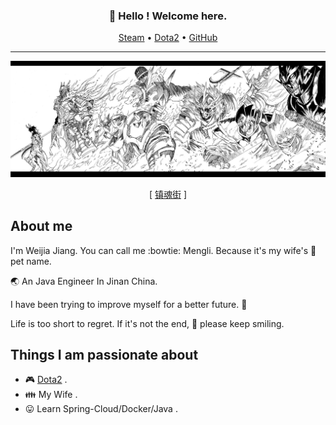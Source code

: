 <h3 align="center">👋 Hello ! Welcome here.</h3>
<p align="center">
  <a href="https://steamcommunity.com/id/mengli/">Steam</a> •
  <a href="http://dotamax.com/player/detail/158432419/">Dota2</a> •
  <a href="https://github.com/Weijia-Jiang">GitHub</a>
</p>

---

![image](https://github.com/Weijia-Jiang/Weijia-Jiang/blob/master/images/cao.jpg)

<p align="center">
  [  <a href="https://www.u17.com/comic/3166.html">镇魂街</a>  ]
</p>

## About me

I'm Weijia Jiang. You can call me :bowtie: Mengli. Because it's my wife's :sparkling_heart: pet name.

:earth_asia: An Java Engineer In Jinan China. 

I have been trying to improve myself for a better future. :100:

Life is too short to regret. If it's not the end, :muscle: please keep smiling.

## Things I am passionate about

- :video_game: [Dota2](http://dotamax.com/player/detail/158432419) .
- :family: My Wife .
- :stuck_out_tongue: Learn Spring-Cloud/Docker/Java .

<!--
<img align="right" alt="Hello" src="https://github.com/MMMMMMLi/MMMMMMLi/blob/master/Hello.jpeg" />

## Github Statistics

![Anurag's github stats](https://github-readme-stats.vercel.app/api?username=MMMMMMLi&hide=issues&show_icons=true)

![Lang](https://github-readme-stats.vercel.app/api/top-langs/?username=MMMMMMLi&layout=compact&count_private=true&theme=default&hide=css,html,javascript)

[![Top Langs](https://github-readme-stats.vercel.app/api/top-langs/?username=MMMMMMLi)](https://github.com/anuraghazra/github-readme-stats)

-->
